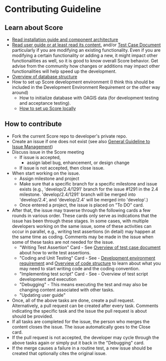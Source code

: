 # Contributing Guideline

## Learn about Score
  - [Read installation guide and component architecture](https://github.com/OAGi/Score/wiki/Basic-Installation-Guide-using-Docker-for-Score-Application-Release-1.1.2-and-up)
  - [Read user guide or at least read its content.](./user_guide/index.rst) and/or [Test Case Document](./test_cases/) particularly if you are modifying an existing functionality. Even if you are modifying a certain functionality or adding a new, it might impact other functionalities as well, so it is good to know overall Score behavior. Get advise from the community how changes or additions may impact other functionalities will help speed up the development.
  - [Overview of database structure](https://oagiscore.atlassian.net/wiki/spaces/SCORE/pages/4403363841/Overview+of+Score+Database+Structure)
  - How to set up Score development environment (I think this should be included in the Development Environment Requirement or the other way around)
    - How to initialize database with OAGIS data (for development testing and acceptance testing).
    - [How to set up Score locally](https://github.com/OAGi/Score/wiki/Getting-Score-develop-environments-with-Docker,-Node.js,-and-JDK.)
## How to contribute  
  - Fork the current Score repo to developer's private repo.
  - Create an issue if one does not exist (see also [General Guideline to Issue Management](./GeneralGuidelineToIssueManagement.md))
  - Discuss issue in the Score meeting
    - If issue is accepted,
      - assign label bug, enhancement, or design change
    - If issue is not accepted, then close issue.
  - When start working on the issue.
    - Assign milestone and project
    - Make sure that a specific branch for a specific milestone and issue exists (e.g., 'develop/2.4/1291' branch for the issue #1291 in the 2.4 milestone. 'develop/2.4/1291' branch will be merged into 'develop/2.4', and 'develop/2.4' will be merged into 'develop'.)
    - Once entered a project, the issue is placed on "To DO" card.
  - After that, the issue may traverse through the following cards a few rounds in various order. These cards only serve as indications that the issue has been through these stages. In some cases, with multiple developers working on the same issue, some of these activities can occur in parallel, e.g., writing test assertions (in detail) may happen at the same time as coding. Comments may be made in the issue when some of these tasks are not needed for the issue. 
    - "Writing Test Assertion" Card - See [Overview of test case document](./OverviewOfTestCaseDocument) about how to write test assertions.
    - "Coding and Unit Testing" Card - See - [Development environment requirement](https://github.com/OAGi/Score/wiki/Getting-Score-develop-environments-with-Docker,-Node.js,-and-JDK.) and [Overview of code structure](https://oagiscore.atlassian.net/wiki/spaces/SCORE/pages/4417093633/Overview+of+Code+Structure) to learn about what you may need to start writing code and the coding convention.
    - "Implementing test script" Card - See - Overview of test script development and execution
    - "Debugging" - This means executing the test and may also be changing content associated with other tasks.
    - "Updating user guide"
  - Once, all of the above tasks are done, create a pull request. Alternatively, a pull request can be created after every task. Comments indicating the specific task and the issue the pull request is about should be provided.
  - If all tasks are completed for the issue, the person who merges the content closes the issue. The issue automatically goes to the Close card.
  - If the pull request is not accepted, the developer may cycle through the above tasks again or simply put it back in the "Debugging" card.
  - If the merge causes a failure in a routine test, a new issue should be created that optionally cites the original issue.
